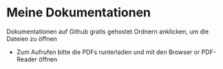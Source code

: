 # Meine Dokumentationen
Dokumentationen auf Github gratis gehostet
Ordnern anklicken, um die Dateien zu öffnen
+ Zum Aufrufen bitte die PDFs runterladen und mit den Browser or PDF-Reader öffnen
